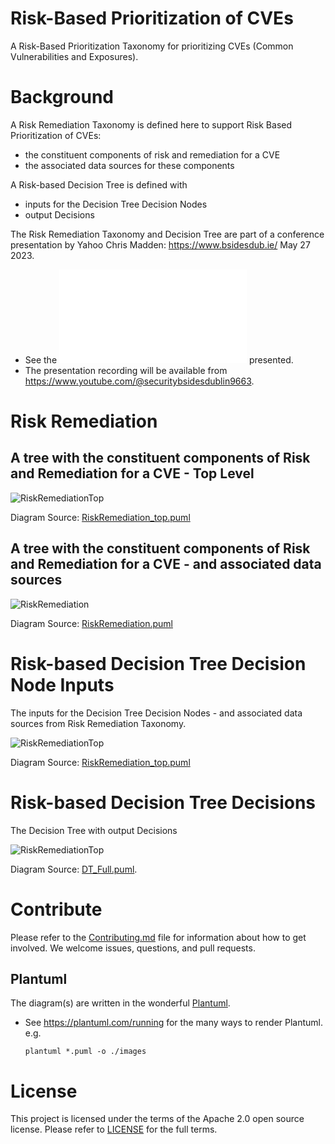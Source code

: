 # Risk-Based Prioritization of CVEs

A Risk-Based Prioritization Taxonomy for prioritizing CVEs (Common Vulnerabilities and Exposures).

# Background
A Risk Remediation Taxonomy is defined here to support Risk Based Prioritization of CVEs:
* the constituent components of risk and remediation for a CVE 
* the associated data sources for these components

A Risk-based Decision Tree is defined with
* inputs for the Decision Tree Decision Nodes
* output Decisions

The Risk Remediation Taxonomy and Decision Tree are part of a conference presentation by Yahoo Chris Madden: https://www.bsidesdub.ie/ May 27 2023.
* See the ![slide deck](./BSidesVulnerabilityScoring_YahooParanoidsProdSec.pdf) presented.
* The presentation recording will be available from https://www.youtube.com/@securitybsidesdublin9663.

# Risk Remediation
## A tree with the constituent components of Risk and Remediation for a CVE - Top Level
![RiskRemediationTop](./images/RiskRemediation_top.png)


Diagram Source: [RiskRemediation_top.puml](./RiskRemediation_top.puml)


## A tree with the constituent components of Risk and Remediation for a CVE - and associated data sources 
![RiskRemediation](./images/RiskRemediation.png)

Diagram Source: [RiskRemediation.puml](./RiskRemediation.puml)






# Risk-based Decision Tree Decision Node Inputs
The inputs for the Decision Tree Decision Nodes - and associated data sources from Risk Remediation Taxonomy.

![RiskRemediationTop](./images/DT_decisions.png)

Diagram Source: [RiskRemediation_top.puml](./DT_decisions.puml)


# Risk-based Decision Tree Decisions
The Decision Tree with output Decisions

![RiskRemediationTop](./images/DT_Full.png)

Diagram Source: [DT_Full.puml](./DT_Full.puml).


# Contribute
Please refer to the [Contributing.md](./Contributing.md) file for information about how to get involved. We welcome issues, questions, and pull requests.


## Plantuml
The diagram(s) are written in the wonderful [Plantuml](https://plantuml.com).
* See https://plantuml.com/running for the many ways to render Plantuml. e.g. 
  ````
  plantuml *.puml -o ./images
  ````

# License
This project is licensed under the terms of the Apache 2.0 open source license. Please refer to [LICENSE](./LICENSE.txt) for the full terms.
